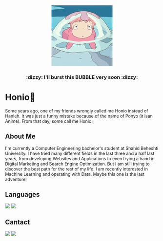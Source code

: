 <!--
**haniehm26/haniehm26** is a ✨ _special_ ✨ repository because its `README.md` (this file) appears on your GitHub profile.

Here are some ideas to get you started:

- 🔭 I’m currently working on ...
- 🌱 I’m currently learning ...
- 👯 I’m looking to collaborate on ...
- 🤔 I’m looking for help with ...
- 💬 Ask me about ...
- 📫 How to reach me: ...
- 😄 Pronouns: ...
- ⚡ Fun fact: ...
-->

<p align="center">
  <img src="https://github.com/haniehm26/haniehm26/blob/main/Ponyo.gif" width="200" height="200"></img>
<h3 align="center">:dizzy: I'll burst this BUBBLE very soon :dizzy:</h3>
</p>

# Honio:ocean:
Some years ago, one of my friends wrongly called me Honio instead of Hanieh. It was just a funny mistake because of the name of Ponyo (it isan Anime). From that day, some call me Honio.
## About Me
I'm currently a Computer Engineering bachelor's student at Shahid Beheshti University. I have tried many different fields in the last three and a half last years, from developing Websites and Applications to even trying a hand in Digital Marketing and Search Engine Optimization. But I am still trying to discover the best path for the rest of my life. I am recently interested in Machine Learning and operating with Data. Maybe this one is the last adventure!

## Languages
[![](https://shields.io/badge/-java-yellowgreen?style=for-the-badge&logo=java)](https://www.java.com)
[![](https://shields.io/badge/-python-yellowgreen?style=for-the-badge&logo=python)](https://www.python.org)

## Cantact
[![](https://img.shields.io/badge/-gmail-inactive?style=for-the-badge&logo=gmail)](mailto:haniehmahdavi26@gmail.com)
[![](https://img.shields.io/badge/-linkedin-inactive?style=for-the-badge&logo=linkedin)](https://www.linkedin.com/in/hanieh-mahdavi/)
